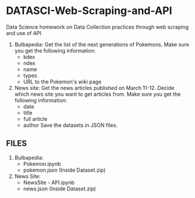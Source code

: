 # DATASCI-Web-Scraping-and-API
Data Science homework on Data Collection practices through web scraping and use of API

1. Bulbapedia: Get the list of the next generations of Pokemons. Make sure you get the following information:
   - kdex
   - ndex
   - name
   - types
   - URL to the Pokemon's wiki page
2. News site: Get the news articles published on March 11-12. Decide which news site you want to get articles from. Make sure you get the following information:
   - date
   - title
   - full article
   - author
Save the datasets in JSON files. 

## FILES 
1. Bulbapedia:
   - Pokemon.ipynb
   - pokemon.json (Inside Dataset.zip)
2. News Site:
   - NewsSite - API.ipynb
   - news.json (Inside Dataset.zip)
